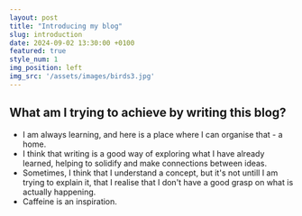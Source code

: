 ```yaml
---
layout: post
title: "Introducing my blog"
slug: introduction
date: 2024-09-02 13:30:00 +0100
featured: true
style_num: 1
img_position: left
img_src: '/assets/images/birds3.jpg'
---
```


## What am I trying to achieve by writing this blog?

- I am always learning, and here is a place where I can organise that - a home.
- I think that writing is a good way of exploring what I have already learned, helping to solidify and make connections between ideas.
- Sometimes, I think that I understand a concept, but it's not untill I am trying to explain it, that I realise that I don't have a good grasp on what is actually happening.
- Caffeine is an inspiration.